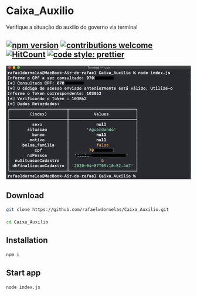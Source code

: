# Caixa_Auxilio
Verifique a situação do auxilio do governo via terminal


## [![npm version](https://badge.fury.io/js/node.svg)](https://badge.fury.io/js/node) [![contributions welcome](https://img.shields.io/badge/contributions-welcome-brightgreen.svg?style=flat)](https://github.com/rafaelwdornelas/Caixa_Auxilio/issuess) [![HitCount](http://hits.dwyl.com/rafaelwdornelas/Caixa_Auxilio.svg)](http://hits.dwyl.com/rafaelwdornelas/Caixa_Auxilio) [![code style: prettier](https://img.shields.io/badge/code_style-prettier-ff69b4.svg?style=flat-square)](https://github.com/prettier/prettier)


![](https://raw.githubusercontent.com/rafaelwdornelas/Caixa_Auxilio/master/print/Screenshot%20at%20Apr%2016%2020-38-57.png?token=AGCRZAUGV56HEABSYA6WBQS6TDXCE)


## Download

```sh
git clone https://github.com/rafaelwdornelas/Caixa_Auxilio.git

cd Caixa_Auxilio
```

## Installation

```sh
npm i
```

## Start app

```sh
node index.js
```

